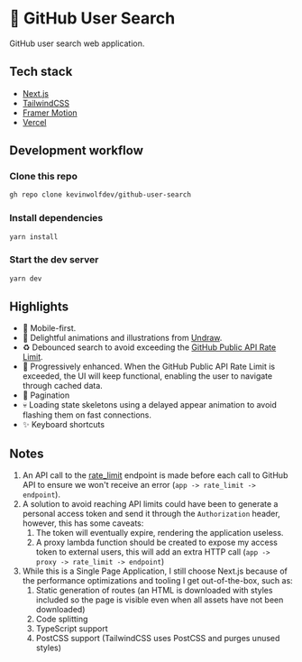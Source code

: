 # 🔎 GitHub User Search

GitHub user search web application.

## Tech stack

- [Next.js](https://nextjs.org)
- [TailwindCSS](https://tailwindcss.com)
- [Framer Motion](https://www.framer.com/motion/)
- [Vercel](https://vercel.com)

## Development workflow

### Clone this repo

```bash
gh repo clone kevinwolfdev/github-user-search
```

### Install dependencies

```bash
yarn install
```

### Start the dev server

```bash
yarn dev
```

## Highlights

- 📱 Mobile-first.
- 🤩 Delightful animations and illustrations from [Undraw](https://undraw.co).
- ♻️ Debounced search to avoid exceeding the
  [GitHub Public API Rate Limit](https://docs.github.com/en/rest/overview/resources-in-the-rest-api#rate-limiting).
- 🚀 Progressively enhanced. When the GitHub Public API Rate Limit is exceeded,
  the UI will keep functional, enabling the user to navigate through cached
  data.
- 📖 Pagination
- 💀 Loading state skeletons using a delayed appear animation to avoid flashing
  them on fast connections.
- ✨ Keyboard shortcuts

## Notes

1. An API call to the
   [rate_limit](https://docs.github.com/en/rest/reference/rate-limit) endpoint
   is made before each call to GitHub API to ensure we won't receive an error
   (`app -> rate_limit -> endpoint`).
2. A solution to avoid reaching API limits could have been to generate a
   personal access token and send it through the `Authorization` header,
   however, this has some caveats:
   1. The token will eventually expire, rendering the application useless.
   2. A proxy lambda function should be created to expose my access token to
      external users, this will add an extra HTTP call
      (`app -> proxy -> rate_limit -> endpoint`)
3. While this is a Single Page Application, I still choose Next.js because of
   the performance optimizations and tooling I get out-of-the-box, such as:
   1. Static generation of routes (an HTML is downloaded with styles included so
      the page is visible even when all assets have not been downloaded)
   2. Code splitting
   3. TypeScript support
   4. PostCSS support (TailwindCSS uses PostCSS and purges unused styles)

